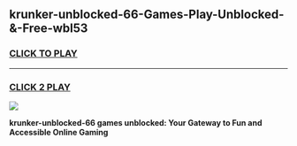 
## krunker-unblocked-66-Games-Play-Unblocked-&-Free-wbl53
<h3>
<a href="https://premium76.site?title=krunker-unblocked-66&ref=24A">CLICK TO PLAY</a></h3>
<hr>

<h3>
<a href="https://premium76.site?title=krunker-unblocked-66&ref=24A">CLICK 2 PLAY</a>
  
</h3>

<a href="https://premium76.site?title=krunker-unblocked-66&ref=24A"><img src="https://clearcache.store/games.png"></a>


**krunker-unblocked-66 games unblocked: Your Gateway to Fun and Accessible Online Gaming**
